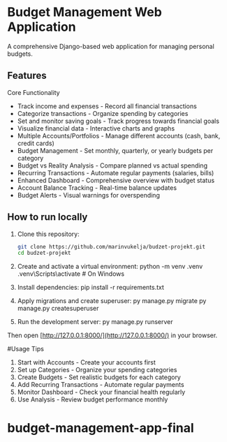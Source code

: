 # Budget Management Web Application

A comprehensive Django-based web application for managing personal budgets.

## Features

Core Functionality
- Track income and expenses - Record all financial transactions
- Categorize transactions - Organize spending by categories
- Set and monitor saving goals - Track progress towards financial goals
- Visualize financial data - Interactive charts and graphs
- Multiple Accounts/Portfolios - Manage different accounts (cash, bank, credit cards)
- Budget Management - Set monthly, quarterly, or yearly budgets per category
- Budget vs Reality Analysis - Compare planned vs actual spending
- Recurring Transactions - Automate regular payments (salaries, bills)
- Enhanced Dashboard - Comprehensive overview with budget status
- Account Balance Tracking - Real-time balance updates
- Budget Alerts - Visual warnings for overspending

## How to run locally

1. Clone this repository:
   ```bash
   git clone https://github.com/marinvukelja/budzet-projekt.git
   cd budzet-projekt
   ```

2. Create and activate a virtual environment:
   python -m venv .venv
   .venv\Scripts\activate   # On Windows


3. Install dependencies:
   pip install -r requirements.txt

4. Apply migrations and create superuser:
   py manage.py migrate
   py manage.py createsuperuser
   

5. Run the development server:
   py manage.py runserver

Then open [http://127.0.0.1:8000/](http://127.0.0.1:8000/) in your browser.


#Usage Tips

1. Start with Accounts - Create your accounts first
2. Set up Categories - Organize your spending categories
3. Create Budgets - Set realistic budgets for each category
4. Add Recurring Transactions - Automate regular payments
5. Monitor Dashboard - Check your financial health regularly
6. Use Analysis - Review budget performance monthly

# budget-management-app-final
